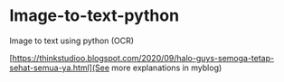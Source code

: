 # Image-to-text-python
Image to text using python (OCR)

[https://thinkstudioo.blogspot.com/2020/09/halo-guys-semoga-tetap-sehat-semua-ya.html](See more explanations in myblog)

